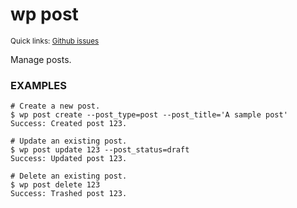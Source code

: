 # wp post

<small>Quick links: <a href="https://github.com/issues?q=is%3Aopen+label%3Acommand%3Apost+sort%3Aupdated-desc+org%3Awp-cli">Github issues</a></small>

Manage posts.

### EXAMPLES

    # Create a new post.
    $ wp post create --post_type=post --post_title='A sample post'
    Success: Created post 123.

    # Update an existing post.
    $ wp post update 123 --post_status=draft
    Success: Updated post 123.

    # Delete an existing post.
    $ wp post delete 123
    Success: Trashed post 123.



